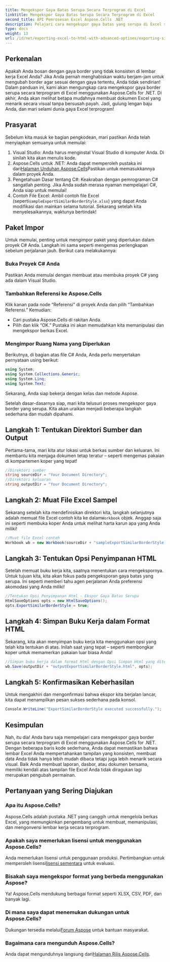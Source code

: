 ```yaml
---
title: Mengekspor Gaya Batas Serupa Secara Terprogram di Excel
linktitle: Mengekspor Gaya Batas Serupa Secara Terprogram di Excel
second_title: API Pemrosesan Excel Aspose.Cells .NET
description: Pelajari cara mengekspor gaya batas yang serupa di Excel secara terprogram menggunakan Aspose.Cells untuk .NET dengan panduan langkah demi langkah yang mudah ini.
type: docs
weight: 13
url: /id/net/exporting-excel-to-html-with-advanced-options/exporting-similar-border-style/
---
```

## Perkenalan
Apakah Anda bosan dengan gaya border yang tidak konsisten di lembar kerja Excel Anda? Jika Anda pernah menghabiskan waktu berjam-jam untuk mengubah border agar sesuai dengan gaya tertentu, Anda tidak sendirian! Dalam panduan ini, kami akan mengungkap cara mengekspor gaya border serupa secara terprogram di Excel menggunakan Aspose.Cells for .NET. Di akhir, Anda akan melihat betapa mudahnya membuat dokumen Excel yang menarik secara visual tanpa bersusah payah. Jadi, gulung lengan baju Anda, dan mari selami dunia gaya Excel terprogram!
## Prasyarat
Sebelum kita masuk ke bagian pengkodean, mari pastikan Anda telah menyiapkan semuanya untuk memulai:
1. Visual Studio: Anda harus menginstal Visual Studio di komputer Anda. Di sinilah kita akan menulis kode.
2.  Aspose.Cells untuk .NET: Anda dapat memperoleh pustaka ini dari[Halaman Unduhan Aspose.Cells](https://releases.aspose.com/cells/net/)Pastikan untuk memasukkannya dalam proyek Anda.
3. Pengetahuan Dasar tentang C#: Keakraban dengan pemrograman C# sangatlah penting. Jika Anda sudah merasa nyaman mempelajari C#, Anda siap untuk memulai!
4. Contoh File Excel: Ambil contoh file Excel (seperti`sampleExportSimilarBorderStyle.xlsx`) yang dapat Anda modifikasi dan mainkan selama tutorial.
Sekarang setelah kita menyelesaikannya, waktunya bertindak!
## Paket Impor
Untuk memulai, penting untuk mengimpor paket yang diperlukan dalam proyek C# Anda. Langkah ini sama seperti mengemas perlengkapan sebelum perjalanan jauh. Berikut cara melakukannya:
### Buka Proyek C# Anda
Pastikan Anda memulai dengan membuat atau membuka proyek C# yang ada dalam Visual Studio.
### Tambahkan Referensi ke Aspose.Cells
Klik kanan pada node “Referensi” di proyek Anda dan pilih “Tambahkan Referensi.” Kemudian:
- Cari pustaka Aspose.Cells di rakitan Anda.
- Pilih dan klik “OK.”
Pustaka ini akan memudahkan kita memanipulasi dan mengekspor berkas Excel.
### Mengimpor Ruang Nama yang Diperlukan
Berikutnya, di bagian atas file C# Anda, Anda perlu menyertakan pernyataan using berikut:
```csharp
using System;
using System.Collections.Generic;
using System.Linq;
using System.Text;
```
Sekarang, Anda siap bekerja dengan kelas dan metode Aspose.

Setelah dasar-dasarnya siap, mari kita telusuri proses mengekspor gaya border yang serupa. Kita akan uraikan menjadi beberapa langkah sederhana dan mudah dipahami.
## Langkah 1: Tentukan Direktori Sumber dan Output
Pertama-tama, mari kita atur lokasi untuk berkas sumber dan keluaran. Ini membantu kita menjaga dokumen tetap teratur – seperti mengemas pakaian di kompartemen koper yang tepat!
```csharp
//Direktori sumber
string sourceDir = "Your Document Directory";
//Direktori keluaran
string outputDir = "Your Document Directory";
```
## Langkah 2: Muat File Excel Sampel
 Sekarang setelah kita mendefinisikan direktori kita, langkah selanjutnya adalah memuat file Excel contoh kita ke dalam`Workbook` objek. Anggap saja ini seperti membuka koper Anda untuk melihat harta karun apa yang Anda miliki!
```csharp
//Muat file Excel contoh
Workbook wb = new Workbook(sourceDir + "sampleExportSimilarBorderStyle.xlsx");
```
## Langkah 3: Tentukan Opsi Penyimpanan HTML
Setelah memuat buku kerja kita, saatnya menentukan cara mengekspornya. Untuk tujuan kita, kita akan fokus pada pengeksporan gaya batas yang serupa. Ini seperti memberi tahu agen perjalanan Anda preferensi akomodasi yang Anda miliki!
```csharp
//Tentukan Opsi Penyimpanan Html - Ekspor Gaya Batas Serupa
HtmlSaveOptions opts = new HtmlSaveOptions();
opts.ExportSimilarBorderStyle = true;
```
## Langkah 4: Simpan Buku Kerja dalam Format HTML
Sekarang, kita akan menyimpan buku kerja kita menggunakan opsi yang telah kita tentukan di atas. Inilah saat yang tepat – seperti membongkar koper untuk memamerkan pakaian luar biasa Anda!
```csharp
//Simpan buku kerja dalam format Html dengan Opsi Simpan Html yang ditentukan
wb.Save(outputDir + "outputExportSimilarBorderStyle.html", opts);
```
## Langkah 5: Konfirmasikan Keberhasilan
Untuk mengakhiri dan mengonfirmasi bahwa ekspor kita berjalan lancar, kita dapat menampilkan pesan sukses sederhana pada konsol.
```csharp
Console.WriteLine("ExportSimilarBorderStyle executed successfully.");
```
## Kesimpulan
Nah, itu dia! Anda baru saja mempelajari cara mengekspor gaya border serupa secara terprogram di Excel menggunakan Aspose.Cells for .NET. Dengan beberapa baris kode sederhana, Anda dapat memastikan bahwa lembar Excel Anda mempertahankan tampilan yang konsisten, membuat data Anda tidak hanya lebih mudah dibaca tetapi juga lebih menarik secara visual.
Baik Anda membuat laporan, dasbor, atau dokumen bersama, memiliki kendali atas tampilan file Excel Anda tidak diragukan lagi merupakan pengubah permainan.
## Pertanyaan yang Sering Diajukan
### Apa itu Aspose.Cells?
Aspose.Cells adalah pustaka .NET yang canggih untuk mengelola berkas Excel, yang memungkinkan pengembang untuk membuat, memanipulasi, dan mengonversi lembar kerja secara terprogram.
### Apakah saya memerlukan lisensi untuk menggunakan Aspose.Cells?
Anda memerlukan lisensi untuk penggunaan produksi. Pertimbangkan untuk memperoleh lisensi[lisensi sementara](https://purchase.aspose.com/temporary-license/) untuk evaluasi.
### Bisakah saya mengekspor format yang berbeda menggunakan Aspose?
Ya! Aspose.Cells mendukung berbagai format seperti XLSX, CSV, PDF, dan banyak lagi.
### Di mana saya dapat menemukan dukungan untuk Aspose.Cells?
 Dukungan tersedia melalui[Forum Aspose](https://forum.aspose.com/c/cells/9) untuk bantuan masyarakat.
### Bagaimana cara mengunduh Aspose.Cells?
 Anda dapat mengunduhnya langsung dari[Halaman Rilis Aspose.Cells](https://releases.aspose.com/cells/net/).